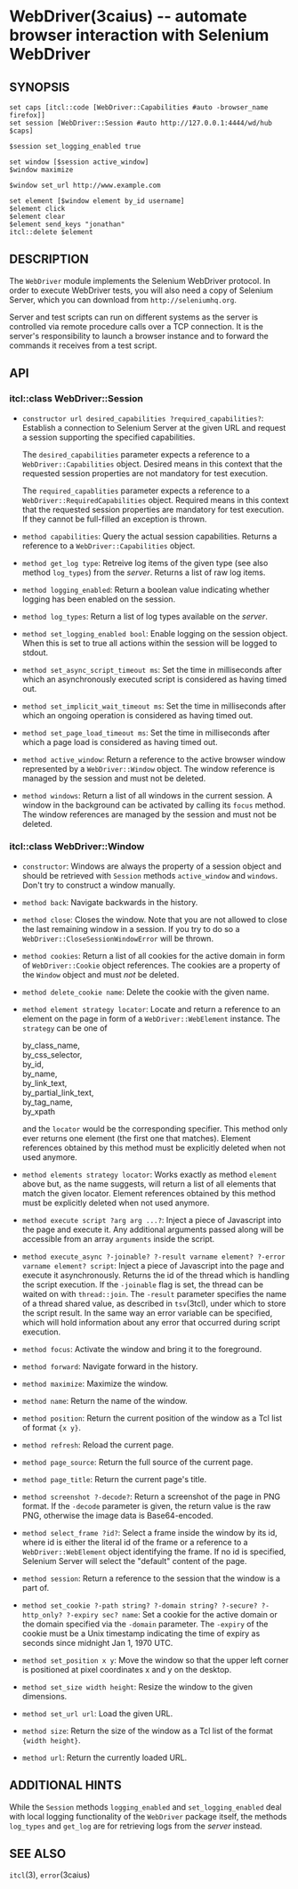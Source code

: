 WebDriver(3caius) -- automate browser interaction with Selenium WebDriver
==============================================================================

## SYNOPSIS

    set caps [itcl::code [WebDriver::Capabilities #auto -browser_name firefox]]
    set session [WebDriver::Session #auto http://127.0.0.1:4444/wd/hub $caps]

    $session set_logging_enabled true

    set window [$session active_window]
    $window maximize

    $window set_url http://www.example.com

    set element [$window element by_id username]
    $element click
    $element clear
    $element send_keys "jonathan"
    itcl::delete $element

## DESCRIPTION

The `WebDriver` module implements the Selenium WebDriver protocol. In order to
execute WebDriver tests, you will also need a copy of Selenium Server, which
you can download from `http://seleniumhq.org`.

Server and test scripts can run on different systems as the server is
controlled via remote procedure calls over a TCP connection. It is the server's
responsibility to launch a browser instance and to forward the commands it
receives from a test script.

## API

### itcl::class WebDriver::Session

* `constructor url desired_capabilities ?required_capabilities?`:
  Establish a connection to Selenium Server at the given URL and request a
  session supporting the specified capabilities.
  
  The `desired_capabilities` parameter expects a reference to a
  `WebDriver::Capabilities` object. Desired means in this context that the
  requested session properties are not mandatory for test execution.

  The `required_capablities` parameter expects a reference to a
  `WebDriver::RequiredCapabilities` object. Required means in this context
  that the requested session properties are mandatory for test execution.
  If they cannot be full-filled an exception is thrown.

* `method capabilities`:
  Query the actual session capabilities. Returns a reference to a
  `WebDriver::Capabilities` object.

* `method get_log type`:
   Retreive log items of the given type (see also method `log_types`) from the
   *server*. Returns a list of raw log items.

* `method logging_enabled`:
  Return a boolean value indicating whether logging has been enabled on the
  session.

* `method log_types`:
  Return a list of log types available on the *server*.

* `method set_logging_enabled bool`:
  Enable logging on the session object. When this is set to true all actions
  within the session will be logged to stdout.

* `method set_async_script_timeout ms`:
  Set the time in milliseconds after which an asynchronously executed script
  is considered as having timed out.

* `method set_implicit_wait_timeout ms`:
  Set the time in milliseconds after which an ongoing operation is considered
  as having timed out.

* `method set_page_load_timeout ms`:
  Set the time in milliseconds after which a page load is considered as having
  timed out.

* `method active_window`:
  Return a reference to the active browser window represented by a
  `WebDriver::Window` object. The window reference is managed by the
  session and must not be deleted.

* `method windows`:
  Return a list of all windows in the current session. A window in the
  background can be activated by calling its `focus` method. The window
  references are managed by the session and must not be deleted.

### itcl::class WebDriver::Window

* `constructor`:
  Windows are always the property of a session object and should be retrieved
  with `Session` methods `active_window` and `windows`. Don't try to construct
  a window manually.

* `method back`:
  Navigate backwards in the history.

* `method close`:
  Closes the window. Note that you are not allowed to close the last remaining
  window in a session. If you try to do so a `WebDriver::CloseSessionWindowError`
  will be thrown.

* `method cookies`:
  Return a list of all cookies for the active domain in form of
  `WebDriver::Cookie` object references. The cookies are a property of the
  `Window` object and must *not* be deleted.

* `method delete_cookie name`:
  Delete the cookie with the given name.

* `method element strategy locator`:
  Locate and return a reference to an element on the page in form of a
  `WebDriver::WebElement` instance. The `strategy` can be one of

  by_class_name,<br/>
  by_css_selector,<br/>
  by_id,<br/>
  by_name,<br/>
  by_link_text,<br/>
  by_partial_link_text,<br/>
  by_tag_name,<br/>
  by_xpath

  and the `locator` would be the corresponding specifier. This method only
  ever returns one element (the first one that matches). Element references
  obtained by this method must be explicitly deleted when not used anymore.

* `method elements strategy locator`:
  Works exactly as method `element` above but, as the name suggests, will
  return a list of all elements that match the given locator. Element 
  references obtained by this method must be explicitly deleted when not
  used anymore.

* `method execute script ?arg arg ...?`:
  Inject a piece of Javascript into the page and execute it. Any additional
  arguments passed along will be accessible from an array `arguments` inside
  the script.

* `method execute_async ?-joinable? ?-result varname element? ?-error varname element? script`:
  Inject a piece of Javascript into the page and execute it asynchronously.
  Returns the id of the thread which is handling the script execution. If the
  `-joinable` flag is set, the thread can be waited on with `thread::join`. The
  `-result` parameter specifies the name of a thread shared value, as described
  in `tsv`(3tcl), under which to store the script result. In the same way an
  error variable can be specified, which will hold information about any error
  that occurred during script execution.

* `method focus`:
  Activate the window and bring it to the foreground.

* `method forward`:
  Navigate forward in the history.

* `method maximize`:
  Maximize the window.

* `method name`:
  Return the name of the window.

* `method position`:
  Return the current position of the window as a Tcl list of format
  `{x y}`.

* `method refresh`:
  Reload the current page.

* `method page_source`:
  Return the full source of the current page.

* `method page_title`:
  Return the current page's title.

* `method screenshot ?-decode?`:
  Return a screenshot of the page in PNG format. If the `-decode` parameter
  is given, the return value is the raw PNG, otherwise the image data is
  Base64-encoded.

* `method select_frame ?id?`:
  Select a frame inside the window by its id, where id is either the literal
  id of the frame or a reference to a `WebDriver::WebElement` object
  identifying the frame. If no id is specified, Selenium Server will select
  the "default" content of the page.

* `method session`:
  Return a reference to the session that the window is a part of.

* `method set_cookie ?-path string? ?-domain string? ?-secure? ?-http_only? ?-expiry sec? name`:
  Set a cookie for the active domain or the domain specified via the `-domain`
  parameter. The `-expiry` of the cookie must be a Unix timestamp indicating the
  time of expiry as seconds since midnight Jan 1, 1970 UTC.

* `method set_position x y`:
  Move the window so that the upper left corner is positioned at pixel
  coordinates x and y on the desktop.

* `method set_size width height`:
  Resize the window to the given dimensions.

* `method set_url url`:
  Load the given URL.

* `method size`:
  Return the size of the window as a Tcl list of the format `{width height}`.

* `method url`:
  Return the currently loaded URL.

## ADDITIONAL HINTS

While the `Session` methods `logging_enabled` and `set_logging_enabled` deal
with local logging functionality of the `WebDriver` package itself, the methods
`log_types` and `get_log` are for retrieving logs from the *server* instead.

## SEE ALSO

`itcl`(3), `error`(3caius)

